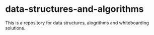 # data-structures-and-algorithms
This is a repository for data structures, alogrithms and whiteboarding solutions. 
